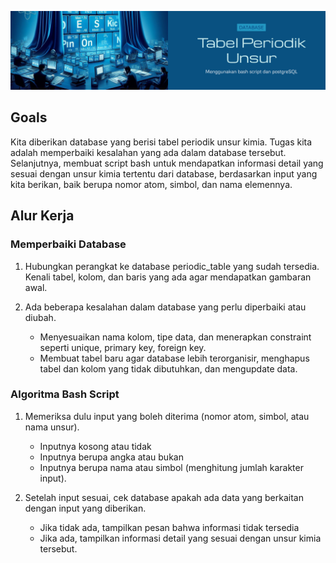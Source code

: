 ![Cover](https://github.com/dipintoo/periodic-table_database/blob/main/Cover2.jpg)

## Goals  

Kita diberikan database yang berisi tabel periodik unsur kimia. Tugas kita adalah memperbaiki kesalahan yang ada dalam database tersebut. Selanjutnya, membuat script bash untuk mendapatkan informasi detail yang sesuai dengan unsur kimia tertentu dari database, berdasarkan input yang kita berikan, baik berupa nomor atom, simbol, dan nama elemennya.

## Alur Kerja

### Memperbaiki Database

1. Hubungkan perangkat ke database periodic_table yang sudah tersedia. Kenali tabel, kolom, dan baris yang ada agar mendapatkan gambaran awal.
2. Ada beberapa kesalahan dalam database yang perlu diperbaiki atau diubah.

   - Menyesuaikan nama kolom, tipe data, dan menerapkan constraint seperti unique, primary key, foreign key.
   - Membuat tabel baru agar database lebih terorganisir, menghapus tabel dan kolom yang tidak dibutuhkan, dan mengupdate data.
  
### Algoritma Bash Script
  
1. Memeriksa dulu input yang boleh diterima (nomor atom, simbol, atau nama unsur).

   - Inputnya kosong atau tidak
   - Inputnya berupa angka atau bukan
   - Inputnya berupa nama atau simbol (menghitung jumlah karakter input).

2. Setelah input sesuai, cek database apakah ada data yang berkaitan dengan input yang diberikan.

   - Jika tidak ada, tampilkan pesan bahwa informasi tidak tersedia
   - Jika ada, tampilkan informasi detail yang sesuai dengan unsur kimia tersebut.
